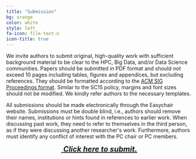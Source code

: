 ```yaml
---
title: "Submission"
bg: orange
color: white
style: left
fa-icon: file-text-o
icon-title: true
---
```


We invite authors to submit original, high-quality work with
sufficient background material to be clear to the HPC, Big Data, and/or Data
Science communities. Papers should be submitted in PDF format and should not
exceed 10 pages including tables, figures and appendices, but
excluding references. They should be formatted according to the
[ACM SIG Proceedings format](http://www.acm.org/sigs/publications/proceedings-templates).
Similar to the SC15 policy, margins and font sizes should not be
modified. We kindly refer authors to the necessary templates.

All submissions should be made electronically through the Easychair website.
Submissions must be double blind, i.e., authors should remove their names,
institutions or hints found in references to earlier work. When discussing past work,
they need to refer to themselves in the third person, as if they were discussing
another researcher's work. Furthermore, authors must identify any conflict of
interest with the PC chair or PC members.

<div style="text-align:center;">
  <p>
    <span style="font-size:20px;">
      <a href="https://penta.fosdem.org">
        <i class="fa fa-sign-in">&nbsp;<b>Click here to submit.</b></i>
      </a>
    </span>
  </p>
</div>
